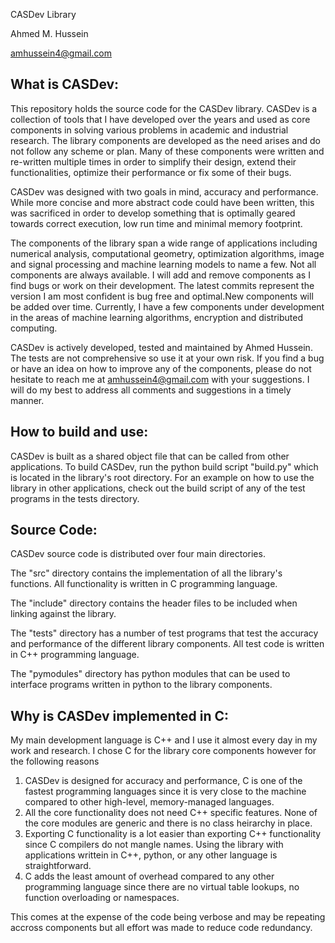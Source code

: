
CASDev Library

Ahmed M. Hussein

amhussein4@gmail.com

What is CASDev:
---------------
This repository holds the source code for the CASDev library. CASDev is 
a collection of tools that I have developed over the years and used as 
core components in solving various problems in academic and industrial 
research. The library components are developed as the need arises and do 
not follow any scheme or plan. Many of these components were written and 
re-written multiple times in order to simplify their design, extend their 
functionalities, optimize their performance or fix some of their bugs. 

CASDev was designed with two goals in mind, accuracy and performance. While 
more concise and more abstract code could have been written, this was 
sacrificed in order to develop something that is optimally geared towards 
correct execution, low run time and minimal memory footprint. 

The components of the library span a wide range of applications including 
numerical analysis, computational geometry, optimization algorithms, image 
and signal processing and machine learning models to name a few. Not all 
components are always available. I will add and remove components as I 
find bugs or work on their development. The latest commits represent the 
version I am most confident is bug free and optimal.New components will 
be added over time. Currently, I have a few components under development 
in the areas of machine learning algorithms, encryption and distributed 
computing. 

CASDev is actively developed, tested and maintained by Ahmed Hussein. The 
tests are not comprehensive so use it at your own risk. If you find a 
bug or have an idea on how to improve any of the components, please do 
not hesitate to reach me at amhussein4@gmail.com with your suggestions. 
I will do my best to address all comments and suggestions in a timely 
manner. 

How to build and use:
---------------------
CASDev is built as a shared object file that can be called from other 
applications. To build CASDev, run the python build script "build.py" 
which is located in the library's root directory. For an example on how 
to use the library in other applications, check out the build script of 
any of the test programs in the tests directory. 

Source Code:
------------
CASDev source code is distributed over four main directories. 

The "src" directory contains the implementation of all the library's 
functions. All functionality is written in C programming language. 

The "include" directory contains the header files to be included when 
linking against the library. 

The "tests" directory has a number of test programs that test the accuracy 
and performance of the different library components. All test code is 
written in C++ programming language. 

The "pymodules" directory has python modules that can be used to interface 
programs written in python to the library components. 

Why is CASDev implemented in C:
-------------------------------
My main development language is C++ and I use it almost every day in my 
work and research. I chose C for the library core components however for 
the following reasons

1. CASDev is designed for accuracy and performance, C is one of the fastest 
programming languages since it is very close to the machine compared to 
other high-level, memory-managed languages. 
2. All the core functionality does not need C++ specific features. None 
of the core modules are generic and there is no class heirarchy in place. 
3. Exporting C functionality is a lot easier than exporting C++ functionality 
since C compilers do not mangle names. Using the library with applications 
writtein in C++, python, or any other language is straightforward. 
4. C adds the least amount of overhead compared to any other programming 
language since there are no virtual table lookups, no function overloading 
or namespaces. 

This comes at the expense of the code being verbose and may be repeating 
accross components but all effort was made to reduce code redundancy. 


